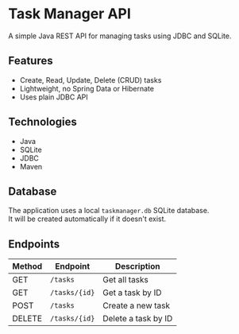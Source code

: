 # Task Manager API

A simple Java REST API for managing tasks using JDBC and SQLite.

## Features
- Create, Read, Update, Delete (CRUD) tasks
- Lightweight, no Spring Data or Hibernate
- Uses plain JDBC API

## Technologies
- Java
- SQLite
- JDBC
- Maven

## Database
The application uses a local `taskmanager.db` SQLite database.  
It will be created automatically if it doesn't exist.

## Endpoints

| Method | Endpoint     | Description         |
|--------|--------------|---------------------|
| GET    | `/tasks`      | Get all tasks        |
| GET    | `/tasks/{id}` | Get a task by ID     |
| POST   | `/tasks`      | Create a new task    |
| DELETE | `/tasks/{id}` | Delete a task by ID  |

